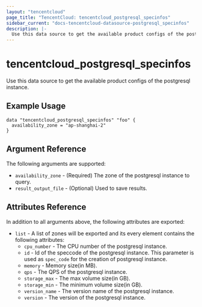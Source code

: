 ```yaml
---
layout: "tencentcloud"
page_title: "TencentCloud: tencentcloud_postgresql_specinfos"
sidebar_current: "docs-tencentcloud-datasource-postgresql_specinfos"
description: |-
  Use this data source to get the available product configs of the postgresql instance.
---
```


# tencentcloud_postgresql_specinfos

Use this data source to get the available product configs of the postgresql instance.

## Example Usage

```hcl
data "tencentcloud_postgresql_specinfos" "foo" {
  availability_zone = "ap-shanghai-2"
}
```

## Argument Reference

The following arguments are supported:

* `availability_zone` - (Required) The zone of the postgresql instance to query.
* `result_output_file` - (Optional) Used to save results.

## Attributes Reference

In addition to all arguments above, the following attributes are exported:

* `list` - A list of zones will be exported and its every element contains the following attributes:
  * `cpu_number` - The CPU number of the postgresql instance.
  * `id` - Id of the speccode of the postgresql instance. This parameter is used as `spec_code` for the creation of postgresql instance.
  * `memory` - Memory size(in MB).
  * `qps` - The QPS of the postgresql instance.
  * `storage_max` - The max volume size(in GB).
  * `storage_min` - The minimum volume size(in GB).
  * `version_name` - The version name of the postgresql instance.
  * `version` - The version of the postgresql instance.


